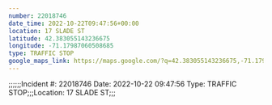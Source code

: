 ```yaml
---
number: 22018746
date_time: 2022-10-22T09:47:56+00:00
location: 17 SLADE ST
latitude: 42.383055143236675
longitude: -71.17987060508685
type: TRAFFIC STOP
google_maps_link: https://maps.google.com/?q=42.383055143236675,-71.17987060508685
---
```


;;;;;;Incident #: 22018746  Date: 2022-10-22 09:47:56   Type: TRAFFIC STOP;;;Location: 17 SLADE ST;;;
